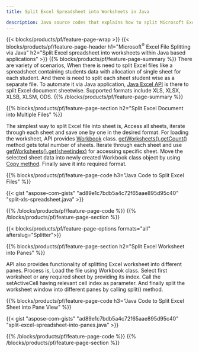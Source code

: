 ```yaml
---
title: Split Excel Spreadsheet into Worksheets in Java

description: Java source codes that explains how to split Microsoft Excel files into multiple documents using Java Excel library
---
```


{{< blocks/products/pf/feature-page-wrap >}}
{{< blocks/products/pf/feature-page-header h1="Microsoft<sup>&reg;</sup> Excel File Splitting via Java" h2="Split Excel spreadsheet into worksheets within Java based applications" >}}
{{% blocks/products/pf/feature-page-summary %}}
There are variety of scenarios, When there is need to split Excel files like a spreadsheet containing students data with allocation of single sheet for each student. And there is need to split each sheet student wise as a separate file. To automate it via Java application, [Java Excel API](/cells/java/) is there to split Excel document sheetwise. Supported formats include XLS, XLSX, XLSB, XLSM, ODS. 
{{% /blocks/products/pf/feature-page-summary  %}}

{{% blocks/products/pf/feature-page-section  h2="Split Excel Document into Multiple Files" %}}

The simplest way to split Excel file into sheet is, Access all sheets, iterate through each sheet and save one by one in the desired format. For loading the worksheet, API provides [Workbook](https://reference.aspose.com/cells/java/com.aspose.cells/Workbook) class. [getWorksheets().getCount()](https://reference.aspose.com/cells/java/com.aspose.cells/worksheetcollection#Count) method gets total number of sheets. Iterate through each sheet and use [getWorksheets().get(sheetindex)](https://reference.aspose.com/cells/java/com.aspose.cells/worksheetcollection#get) for accessing specific sheet. Move the selected sheet data into newly created Workbook class object by using [Copy method](https://reference.aspose.com/cells/java/com.aspose.cells/workbook#copy(com.aspose.cells.Workbook)). Finally save it into required format.

{{% blocks/products/pf/feature-page-code h3="Java Code to Split Excel Files" %}}

{{< gist "aspose-com-gists" "ad89e1c7bdb5a4c72f65aae895d95c40" "split-xls-spreadsheet.java" >}}

{{% /blocks/products/pf/feature-page-code  %}}
{{% /blocks/products/pf/feature-page-section %}}

{{< blocks/products/pf/feature-page-options formats="all" afterslug="Splitter">}}

{{% blocks/products/pf/feature-page-section  h2="Split Excel Worksheet into Panes" %}}

API also provides functionality of splitting Excel worksheet into different panes. Process is, Load the file using Workbook class. Select first worksheet or any required sheet by providing its index. Call the setActiveCell having relevant cell index as parameter. And finally split the worksheet window into different panes by calling split() method.

{{% blocks/products/pf/feature-page-code h3="Java Code to Split Excel Sheet into Pane View" %}}

{{< gist "aspose-com-gists" "ad89e1c7bdb5a4c72f65aae895d95c40" "split-excel-spreadsheet-into-panes.java" >}}

{{% /blocks/products/pf/feature-page-code  %}}
{{% /blocks/products/pf/feature-page-section %}}
